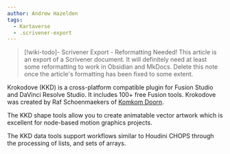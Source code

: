 ```yaml
---
author: Andrew Hazelden
tags:
  - Kartaverse
  - .scrivener-export
---
```




> [!wiki-todo]- Scrivener Export - Reformatting Needed!
> This article is an export of a Scrivener document. It will definitely need at least some reformatting to work in Obsidian and MkDocs. Delete this note once the article's formatting  has been fixed to some extent.

Krokodove (KKD) is a cross-platform compatible plugin for Fusion Studio and DaVinci Resolve Studio. It includes 100+ free Fusion tools. Krokodove was created by Raf Schoenmaekers of [Komkom Doorn](http://komkomdoorn.com).

The KKD shape tools allow you to create animatable vector artwork which is excellent for node-based motion graphics projects.

The KKD data tools support workflows similar to Houdini CHOPS through the processing of lists, and sets of arrays.